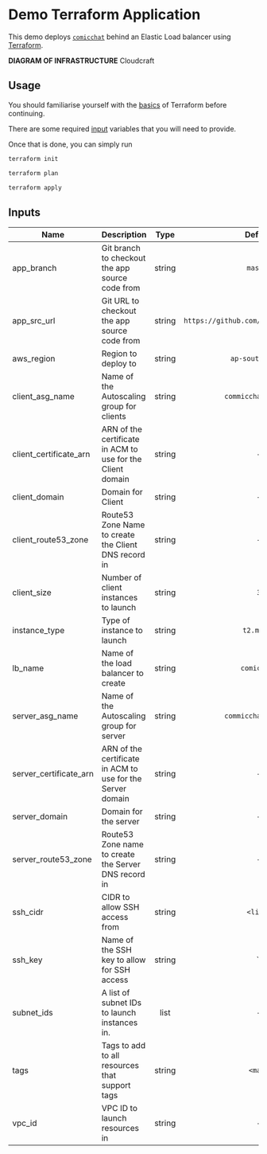 # Demo Terraform Application

This demo deploys [`comicchat`](https://github.com/gyng/comicchat) behind an Elastic Load balancer
using [Terraform](https://www.terraform.io/).

__DIAGRAM OF INFRASTRUCTURE__ Cloudcraft

## Usage

You should familiarise yourself with the
[basics](https://www.terraform.io/intro/getting-started/install.html) of Terraform before
continuing.

There are some required [input](https://www.terraform.io/intro/getting-started/variables.html)
variables that you will need to provide.

Once that is done, you can simply run

```bash
terraform init

terraform plan

terraform apply
```

## Inputs

| Name | Description | Type | Default | Required |
|------|-------------|:----:|:-----:|:-----:|
| app_branch | Git branch to checkout the app source code from | string | `master` | no |
| app_src_url | Git URL to checkout the app source code from | string | `https://github.com/gyng/comicchat.git` | no |
| aws_region | Region to deploy to | string | `ap-southeast-1` | no |
| client_asg_name | Name of the Autoscaling group for clients | string | `commicchat-client` | no |
| client_certificate_arn | ARN of the certificate in ACM to use for the Client domain | string | - | yes |
| client_domain | Domain for Client | string | - | yes |
| client_route53_zone | Route53 Zone Name to create the Client DNS record in | string | - | yes |
| client_size | Number of client instances to launch | string | `3` | no |
| instance_type | Type of instance to launch | string | `t2.micro` | no |
| lb_name | Name of the load balancer to create | string | `comicchat` | no |
| server_asg_name | Name of the Autoscaling group for server | string | `commicchat-server` | no |
| server_certificate_arn | ARN of the certificate in ACM to use for the Server domain | string | - | yes |
| server_domain | Domain for the server | string | - | yes |
| server_route53_zone | Route53 Zone name to create the Server DNS record in | string | - | yes |
| ssh_cidr | CIDR to allow SSH access from | string | `<list>` | no |
| ssh_key | Name of the SSH key to allow for SSH access | string | `` | no |
| subnet_ids | A list of subnet IDs to launch instances in. | list | - | yes |
| tags | Tags to add to all resources that support tags | string | `<map>` | no |
| vpc_id | VPC ID to launch resources in | string | - | yes |
